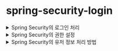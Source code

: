 # spring-security-login

<details>
<summary>Spring Security의 로그인 처리</summary>

## 0. 개요

Spring Security로 로그인 기능을 구현하면 많은 이점이 있다.

1. 세션의 처리를 자동으로 해주고, 그 세션을 통해 유저의 정보를 파싱할 수 있다.
2. 보안적인 처리를  스프링 시큐리티에 의존하여 편하게 작업할 수 있다.
3. 권한 저리 처리를 스프링 시큐리티에 의존하여 편하게 작업할 수 있다. 

이 외에도 계정 만료 처리, 비밀번호 만료 처리 등 많은 처리를 손쉽게 할 수 있도록 도와주지만, 셋팅이 조금 복잡하고 어려운 것들이 많다.
그래서 그러한 것들을 하나씩 정리해보려고 한다.

## 1. Spring Security의 Login Config 셋팅

```java
public class SecurityConfig {
    /**
     * Spring Security에 대한 기본적인 설정을 정의하는 메서드입니다.
     * 이 메서드는 SecurityFilterChain을 생성하여 반환하는 Bean으로 등록됩니다.
     *
     * @param http HttpSecurity 객체, Spring Security 설정을 구성하기 위한 메서드가 제공됩니다.
     * @return SecurityFilterChain 객체, Spring Security 필터 체인을 나타냅니다.
     * @throws Exception HttpSecurity 구성 중에 발생할 수 있는 예외
     */
    @Bean
    public SecurityFilterChain filterChain(HttpSecurity http) throws Exception {
        return http
                    .csrf()
                .and()
                    .authorizeRequests()
                    .antMatchers("/admin").hasRole("ADMIN")
                    .antMatchers("/**").permitAll()
                .and()
                    .formLogin()
                    .loginPage("/login")
                    .loginProcessingUrl("/login")
                    .defaultSuccessUrl("/")
                .and()
                    .logout()
                    .logoutUrl("/logout")
                    .logoutSuccessUrl("/login")
                .and()
                    .build();

        // `csrf()`: CSRF(Cross-Site Request Forgery)에 대한 설정을 활성화합니다.
        // `authorizeRequests()`: 요청에 대한 접근 권한 설정을 시작합니다.
        // `antMatchers("/admin").hasRole("ADMIN")`: '/admin' 경로에 접근하기 위해 'ADMIN' 권한이 필요합니다.
        // `antMatchers("/**").permitAll()`: 모든 경로에 대한 접근을 허용합니다.
        // `formLogin()`: 폼 로그인에 관한 설정을 시작합니다.
        // 'loginPage("/login")' 로그인 페이지를 설정합니다 (Get 요청)
        // `loginProcessingUrl("/login")`: 로그인 처리를 담당하는 URL을 설정합니다. (Post 요청)
        // `defaultSuccessUrl("/")`: 로그인 성공 후 사용자를 리디렉션할 기본 URL을 설정합니다.
        // `logout()`: 로그아웃에 관한 설정을 시작합니다.
        // `logoutUrl("/logout")`: 로그아웃 처리를 담당하는 URL을 설정합니다.
        // `logoutSuccessUrl("/login")`: 로그아웃 성공 후 사용자를 리디렉션할 URL을 설정합니다.
        // `build()`: SecurityFilterChain을 빌드하여 반환합니다.
    }
```


위에 주석으로 다 달아두었지만 다시 설명을 한다.

예전에는 `WebSecurityConfigurerAdapter` 를 상속 받아서 오버라이딩으로 구현했으나, 현재는 빈으로 구현하고 있다.

![스크린샷 2023-06-01 오후 9 08 09](https://github.com/GiLik154/spring-security-login/assets/118507239/12347f31-d50b-4760-a3ec-b1b595870d57)

상세 정보에 들어가면 주석에 Bean으로 등록하는 방법을 친절하게 잘 적어뒀다.
쉽게 설명하면 and()가 하나의 괄호 라고 생각을 하면 편할 것 같다.
예시를 들어 

![스크린샷 2023-06-01 오후 9 09 32](https://github.com/GiLik154/spring-security-login/assets/118507239/351defcd-e36d-42ee-bb3a-277bd3012552)

`formLogin()` 의 처리가 끝나면 and로 괄호를 닫고 `.logout()` 로 새로 괄호를 열어 코딩을 하는 느낌이었다. 따라소 위와 같이 줄을 정리해놓은면 가독성이 더 좋을 것 같다.

나의 셋팅을 하나씩 살펴보면
CSRF을 사용하고
”/admin” 사이트에는 ADMIN이라는 등급을 가지고 있는 유저만 접근이 가능하며
그 외 사이트는 모든 사람이 접근이 가능한다.
로그인 사이트는 “/login” 을 사용하며, 성공하면 “/”로 이동한다.
로그아웃 사이트는 “/logout”을 사용하며 로그아웃에 성공하면 “/login”으로 이동한다.

위와 같은 셋팅을 지니고 있다.

이후에 셋팅을 해야 하는 부분을 UserDetails부분이다.

## 2. Spring Security의 UserDetails셋팅

![무제](https://github.com/GiLik154/spring-security-login/assets/118507239/be23fd51-940f-4f96-a7e1-baed17fda53c)

위와 같이 설정을 하면 된다.
각 메소드는 주석을 달아놓았다.

여기서 우리가 주의깊게 봐야하는 부분이 몇 군대 있는데

![스크린샷 2023-06-01 오후 9 21 21](https://github.com/GiLik154/spring-security-login/assets/118507239/3955e0fd-1ed1-48f5-9d14-ba19a6348ea3)

우선 User을 가지고 있어야만 생성될 수 있도록 생성자를 만드는 부분이 필수적이다.
이 User의 정보를 가지고 검증을 하기 때문이다.

![Untitled (2)](https://github.com/GiLik154/spring-security-login/assets/118507239/cda151a9-bbbb-46fa-af6c-2a6fa326d0bd)

이런식으로 Password와 username을 반환해주어야 인증을 할 수 있다.
위에는 유저의 등급을 확인하는 구간도 있는데, 그 쪽은 이따 등급에 관해서 이야기를 할 때 설명하도록 하겠다.
자 이쯤에서 나는 궁금한 것이 생겼다.
대체 어떻게 저 user을 가지고 오는거지…?
우선 

## 3. Spring Security의 UserDetailsService셋팅

![Untitled (3)](https://github.com/GiLik154/spring-security-login/assets/118507239/10518d51-4634-46e9-bab6-b5c6e7b38c88)

`UserDetailsService`를 구현하면 위와 같은 형식으로 작성하게 된다.
UserDetails를 상속받은 `UserDetailsImp`를 리턴해주어야 한다.
여기서 각 ORM에 따라 조금은 다른 방식으로 처리가 될 것이다.
꼭 User을 반환할 필요는 없지만, 우리는 객체 지향 언어인 자바를 하고 있기에, 객체를 반환해주는 쪽으로 작업을 했다.

아니 대체 어디서 거쳐서 여기로 오는건가.. 싶었다.

## 4. Spring Security의 로그인 처리 로직?

![Untitled (4)](https://github.com/GiLik154/spring-security-login/assets/118507239/58c69055-89f2-42db-9d0b-a488ea56f3ab)

위의 코드에서 `DaoAuthenticationProvider` 에서 오는거였다.
`AuthenticationProcessingFilter` ****에서 username과 password를 받아 

`UsernamePasswordAuthenticationToken` 토큰 객체를 만들고
`AuthenticationManager` 에 전달된다. 이후 순차적으로 인증 처리를 진행 한다.

`DaoAuthenticationProvider` 에서는 `UserDetailsService` 를 사용해서 사용자 정보를 가지고 오고, `UserDetailsService` 는 username을 통해 `UserDetails` 를 반환한다. 반환된 `UserDetails`를 통해 

`DaoAuthenticationProvider` 는 비밀번호를 비교하여 인증 후에 `Authentication` 를 반환하고, 
*(정확히는 `DaoAuthenticationProvider` 부모인 `AbstractUserDetailsAuthenticationProvider` 에서 반환되는 것 같다.)*
`SecurityContextHolder`에 전달된다. 

즉, 로그인의 대부분의 처리는 `DaoAuthenticationProvider` 에서 처리가 된다는 이야기이다. 

## 5. 주저리 주저리

공부하면서 머리 깨지는 줄 알았다. 보면서 스프링 시큐리티 코드가 아름답다고 생각이 들기도 했다. 언젠가는 저런 코드를 내가 작성할 수 있을까? 라는 생각도 많이 들었고, 생각보다 시큐리티 코드가 굉장히 광범위하고 넓었다.
시큐리티를 공부하면 정말 공부할 게 많다는 이야기를 들었는데, 실제로 공부해보니 그 양이 어마어마 했다.
심지어 왜? 작동하는지에 대해서 의문을 가지는 사람조차 많지 않아 정보를 찾는데에 어려움이 많이 있었다.
내가 조사한 자로들이 여러분들게 조금이나마 도움이 되었으면 좋겠고, 더 나은 문서를 작업하기 위해 노력해보도록 하겠습니다.

  
</details>
 
  
<details>
<summary>Spring Security의 권한 설정</summary>
  
  ## 0. 개요

스프링 시

Spring Security의 권한을 이용하면 다양한 것을 쉽게 사용이 가능하다.
예를 들면 Admin 사이트에 권한이 없으면 접근하지 못하는 경우 등이 그렇다.

## 1. Spring Security의 Login Config 셋팅

  ![Untitled (2)](https://github.com/GiLik154/spring-security-login/assets/118507239/f1decf60-67a6-46e3-8aee-99e0b560cc96)

  ![Untitled (3)](https://github.com/GiLik154/spring-security-login/assets/118507239/16442a14-99ba-4e41-962d-dc999c483e63)


자세한 설명은 로그인에 관해서 적어놓은 글에 적어두었습니다.
위의 링크는 테스트를 위하여 설정하였습니다.

## 2. Enum 셋팅

![Untitled (4)](https://github.com/GiLik154/spring-security-login/assets/118507239/180f6b4b-e78b-44af-be8d-1a79d915b946)

테스틀 위하여 3가지 단계를 설정하였습니다.
또한 Spring Security의 경우 ROLE_이라는 접두사가 붙어야 하기 때문에 Get메소에 
`return "ROLE_" + name();` 와 같이 설정하였습니다.

ROLE_을 생략하고 싶다면

![Untitled (5)](https://github.com/GiLik154/spring-security-login/assets/118507239/bd4f2b3c-fea6-49ee-be99-a9e368a2eaa9)

위와 같이 `hasAnyAuthority` 를 사용하면 되긴한다.
하지만 스프링 시큐리티의 기본 로직은 ROLE_ 을 사용하기 때문에 권장하지는 않는 방법인 듯 하다.

## 3. UserDetails 셋팅

![Untitled (6)](https://github.com/GiLik154/spring-security-login/assets/118507239/6b7b9ab3-3096-4297-91e2-11e80c9c6a91)

이후 위와 같은 방식으로 사용자의 등급을 넣어주어야 한다.

![Untitled (7)](https://github.com/GiLik154/spring-security-login/assets/118507239/650a060c-51ad-4512-865b-de97f6c06f0c)

로그인을 하고 디버깅을 찍어보면 아래와 같이 정보들이 잘 들어가는 것을 볼 수 있다.

## 4-0 init

![Untitled (8)](https://github.com/GiLik154/spring-security-login/assets/118507239/cea82e00-eb4e-45d5-a88a-27b36bfc381c)

2개의 계정을 준비했고

![Untitled (9)](https://github.com/GiLik154/spring-security-login/assets/118507239/ce6b795e-0649-4241-932f-9b80776e4e56)

2개의 사이트를 준비하였다.

## 4-1 USER등급의 사이트 접속

우선 유저로 접속을 하면
  
<img width="421" alt="Untitled (10)" src="https://github.com/GiLik154/spring-security-login/assets/118507239/6abd6dba-bf1b-4899-9361-b5f11ccd0b3c">


user 사이트에는 접속이 잘 되나, 

<img width="464" alt="Untitled (11)" src="https://github.com/GiLik154/spring-security-login/assets/118507239/fd62ace0-31de-4dec-b9f7-de0aeee7fefb">

admin 사이트에는 접속이 안되는 것을 볼 수 있다. 

## 4-2 ADMIN 등급의 사이트 접속

admin의 경우는 user사이트에도 접속이 되고

<img width="446" alt="Untitled (12)" src="https://github.com/GiLik154/spring-security-login/assets/118507239/5abceb46-99dc-48dd-9b00-b85b7b3485d0">

admin 사이트에도 접속이 잘 되는것을 볼 수 있다.

<img width="456" alt="Untitled (13)" src="https://github.com/GiLik154/spring-security-login/assets/118507239/0fdf37b5-31c6-4be1-8534-cd08cc5050b4">

## 5. 결론

위와 같이 스프링 시큐리티의 권한을 이용하면 쉽게 사이트 별 접속 권한을 설정해 줄 수 있고
손 쉽게 코딩을 진행할 수 있다.
원래라면 인터셉터나 필터를 통해 우리가 구현해주어야 하는 부분을 쉽게 구현할 수 있다는 장점이 있다.
단점으로는 구현하는 것이 조금 까다롭고, `UserDetails` 을 필수로 구현을 하다 보니 개개인의 코딩 스타일에 맞지 않는 경우도 있을 수 있다는 생각이 든다.
하지만 편리하고 강력한 기능인 것을 확실하니, 알고 있다면 도움이 많이 될 것이라고 생각했다.
  
  
  
  
  
</details>

<details>
<summary>Spring Security의 유저 정보 처리 방법</summary>
  ## 0. 개요

Spring Security의 로그인 기능을 이용하면 유저의 정보를 받아오는 것이 매우 편해진다.
`UserDetails`의 정보를 알아서 파싱해주기 때문이다.
어떤식으로 파싱이되고, 어떻게 하면 정보들을 읽어올 수 있는지에 대해서 알아보려고 한다.

## 1. Spring Security의 처리 방법?

Spring Security는 세션을 사용하는 방법으로 로그인 처리를 진행한다.

![Untitled (14)](https://github.com/GiLik154/spring-security-login/assets/118507239/81adbf9d-2bcc-453d-b18d-6edd9759d15f)

로그인을 시도하면 JSESSIONID를 이렇게 반환하는것을 알 수 있다.
이것이 세션 키라는 것을 대부분의 사람들은 다 알고 있을 것이다.

![Untitled (15)](https://github.com/GiLik154/spring-security-login/assets/118507239/1792cd11-5915-4ab7-95c8-b0e903c4e2b1)

세션을 뜯어보기 위해서 위와 같은 코드를 작성했다.

![Untitled (16)](https://github.com/GiLik154/spring-security-login/assets/118507239/53fd63fd-79a3-4d2c-b2ba-bdfbea5cde4b)

`SPRING_SECURITY_CONTEXT` 를 통해서 `SecurityContext` 를 받아올 수 있고,
`SecurityContext` 안에는 `Authentication` 가 있는 것을 확인할 수 있다.
`Authentication` 의 안에는 `getPrincipal`룰 통해 `userDetailsImpl` 를 받아올 수 있는 것을 확인할 수 있다.
`userDetailsImpl` 은 우리가 이전에도 본 것 처럼 유저의 정보가 담겨있다.

`userDetailsImpl.getUsername()` 를 하면 이제 로그인 한 유저의 이름을 받아올 수 있게 된다.

위의 로직을 위해 세션을 보내주는 곳은

![Untitled (17)](https://github.com/GiLik154/spring-security-login/assets/118507239/867f7fca-32eb-4e47-bb3e-f6e546d239cb)

이곳이었다. 이곳에서 로직을 살펴보니
  
![Untitled (18)](https://github.com/GiLik154/spring-security-login/assets/118507239/2df6bfc0-563d-4bd9-8dd8-a8e2fca93a59)

위와 같은 로직을 실행 후에 `httpSession.setAttribute(springSecurityContextKey, context);` 를 하는 것을 살펴볼 수 있었다.

하지만 이렇게 매번 세션을 파싱해서 하는 방법은 너무 귀찮고 복잡하고 세션의 name을 외워야 하는 불상사가 있다. 이것을 해결해주기 위해서 스프링 부트는 2가지 방법을 더 제시해주고 있다.

## 2. Spring Boot에서 권하는 방법은?

![Untitled (19)](https://github.com/GiLik154/spring-security-login/assets/118507239/7688bd6c-0e40-4f51-8172-855455ca9521)

우선 2가지를 전체적으로 보면 이 차이이다.

`SecurityContextHolder`를 통해 `Authentication` 를 받아오거나
`Authentication` 를 매개 변수로 받아올 수 있다.

이것은 취향에 따라 다르지만, 결국 똑같이 작동한다는 것을 알 수 있다.
어느 쪽을 선택 하는 것이 가독성이 더 좋은지에 따라는 사람마다 다를 것이다.

## 3. User의 다른 정보를 가지고 오고 싶은데?

이건 아주 쉽다. 내가 구현한 `UserDetails` 에 get메소드만 더 넣어주면 된다.

![Untitled (20)](https://github.com/GiLik154/spring-security-login/assets/118507239/de6f8a25-680d-43f1-82aa-f21d1f352b93)

위와 같은 방식으로 말이다.
단 주의해야 할 점은, 보안적인 요소를 신경써서 어디까지 우리가 의존해도 될까? 를 고민하면 될 것 같다.

## 4. 결론

Spring Security에서 로그인을 하고 유저 정보를 읽어오는 로직이 궁금했다.
그래서 많이 찾아봤지만, 세션을 이용한다는 것을 빼고 어떤식으로 작동하는지에 대한 설명은 많지 않았다.
세션을 어디서 보내고, 어떤 이름으로 보내고 어떤 로직들이 처리가 되어야 하는지에 대한 내용이 많지 않아
조사하는데 시간이 조금 많이 걸렸다.
하지만 이렇게 조사하고 나니 조금 속이 시원하긴 하지만, 정말 복잡하게 얽혀있는 로직이라는 생각이 들었다.
이것을 알고 있다고 하여서 도움이 많이 되진 않겠지만, 그래도 나 처럼 궁금한 사람들에게는 도움이 되었으면 좋겠다.

</details>
